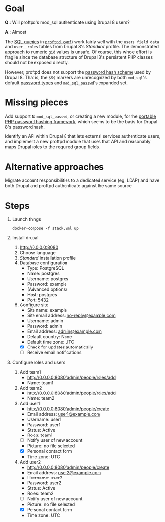 # Goal

**Q**.: Will proftpd's mod_sql authenticate using Drupal 8 users?

**A**.: Almost

The [SQL queries](http://www.proftpd.org/docs/contrib/mod_sql.html#SQLNamedQuery) in [`proftpd.conf`](proftpd/proftpd.conf)) work fairly well with the `users_field_data` and `user__roles` tables from Drupal 8's *Standard* profile. The demonstrated approach to numeric `gid` values is unsafe. Of course, this whole effort is fragile since the database structure of Drupal 8's persistent PHP classes should not be exposed directly.

However, proftpd does not support the [password hash scheme](https://api.drupal.org/api/drupal/core%21lib%21Drupal%21Core%21Password%21PhpassHashedPassword.php/class/PhpassHashedPassword/8.3.x) used by Drupal 8. That is, the `$S$` markers are unrecognized by both `mod_sql`'s default [password types](http://www.proftpd.org/docs/contrib/mod_sql.html#SQLAuthTypes) and [`mod_sql_passwd`](http://www.proftpd.org/docs/contrib/mod_sql_passwd.html)'s expanded set.


# Missing pieces

Add support to `mod_sql_passwd`, or creating a new module, for the [portable PHP password hashing framework](http://www.openwall.com/phpass/), which seems to be the basis for Drupal 8's password hash.

Identify an API within Drupal 8 that lets external services authenticate users, and implement a new proftpd module that uses that API and reasonably maps Drupal roles to the required group fields.


# Alternative approaches

Migrate account responsibilities to a dedicated service (eg, LDAP) and have both Drupal and proftpd authenticate against the same source.


# Steps

1. Launch things
    ```console
    docker-compose -f stack.yml up
    ```

1. Install drupal
    1. http://0.0.0.0:8080
    1. Choose language
    1. _Standard_ installation profile
    1. Database configuration
        * Type: PostgreSQL
        * Name: postgres
        * Username: postgres
        * Password: example
        * (Advanced options)
        * Host: postgres
        * Port: 5432
    1. Configure site
        * Site name: example
        * Site email address: no-reply@example.com
        * Username: admin
        * Password: admin
        * Email address: admin@example.com
        * Default country: None
        * Default time zone: UTC
        * [x] Check for updates automatically
        * [ ] Receive email notifications

1. Configure roles and users
    1. Add team1
        * http://0.0.0.0:8080/admin/people/roles/add
        * Name: team1
    1. Add team2
        * http://0.0.0.0:8080/admin/people/roles/add
        * Name: team2
    1. Add user1
        * http://0.0.0.0:8080/admin/people/create
        * Email address: user1@example.com
        * Username: user1
        * Password: user1
        * Status: Active
        * Roles: team1
        * [ ] Notify user of new account
        * Picture: no file selected
        * [x] Personal contact form
        * Time zone: UTC
    1. Add user2
        * http://0.0.0.0:8080/admin/people/create
        * Email address: user2@example.com
        * Username: user2
        * Password: user2
        * Status: Active
        * Roles: team2
        * [ ] Notify user of new account
        * Picture: no file selected
        * [x] Personal contact form
        * Time zone: UTC
